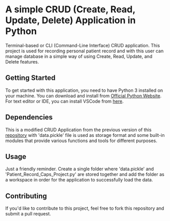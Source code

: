 # A simple CRUD (Create, Read, Update, Delete) Application in Python
Terminal-based or CLI (Command-Line Interface) CRUD application. This project is used for recording personal patient record and with this user can manage database in a simple way of using Create, Read, Update, and Delete features.

## Getting Started
To get started with this application, you need to have Python 3 installed on your machine. You can download and install from [Official Python Website](https://www.python.org/downloads/). For text editor or IDE, you can install VSCode from [here](https://code.visualstudio.com/Download).

## Dependencies
This is a modified CRUD Application from the previous version of this [repository](https://github.com/reyharighy/Integrating-CRUD-Application-with-CSV-Files-using-CLI-in-Python) with 'data.pickle' file is used as storage format and some built-in modules that provide various functions and tools for different purposes.

## Usage
Just a friendly reminder. Create a single folder where 'data.pickle' and 'Patient_Record_Caps_Project.py' are stored together and add the folder as a workspace in order for the application to successfully load the data.

## Contributing
If you'd like to contribute to this project, feel free to fork this repository and submit a pull request.

